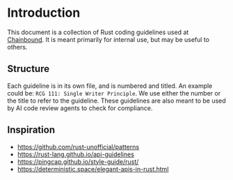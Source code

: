 # Introduction

This document is a collection of Rust coding guidelines used at [Chainbound](https://chainbound.io). It is meant primarily for internal use, but may be useful to others.

## Structure
Each guideline is in its own file, and is numbered and titled. An example could be: `RCG 111: Single Writer Principle`. We use either the number or the title to refer to the guideline. These guidelines are also meant to be used by AI code review agents to check for compliance.

## Inspiration
- https://github.com/rust-unofficial/patterns
- https://rust-lang.github.io/api-guidelines
- https://pingcap.github.io/style-guide/rust/
- https://deterministic.space/elegant-apis-in-rust.html

<!-- To do -->
<!-- thiserror for error handling -->